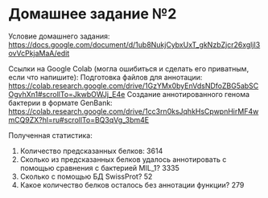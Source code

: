 # Домашнее задание №2
Условие домашнего задания:
https://docs.google.com/document/d/1ub8NukjCybxUxT_gkNzbZjcr26xgljI3ovVcPkjaMaA/edit

Ссылки на Google Colab (могла ошибиться и сделать его приватным, если что напишите):
Подготовка файлов для аннотации:
https://colab.research.google.com/drive/1GzYMx0byEnVdsNDfoZBG5abSCOgvhXn1#scrollTo=JkwbOWJj_E4e
Создание аннотированного генома бактерии в формате GenBank:
https://colab.research.google.com/drive/1cc3rn0ksJqhkHsCpwpnHirMF4wmCQ9ZX?hl=ru#scrollTo=BQ3qVg_3bm4E

Полученная статистика:
1. Количество предсказанных белков: 3614
2. Сколько из предсказанных белков удалось аннотировать с помощью сравнения с бактерией MIL_1? 3335
3. Сколько с помощью БД SwissProt? 52
4. Какое количество белков осталось без аннотации функции? 279

